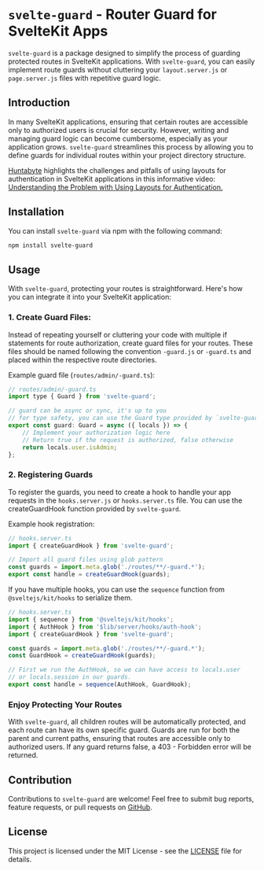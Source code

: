 # `svelte-guard` - Router Guard for SvelteKit Apps

`svelte-guard` is a package designed to simplify the process of guarding protected routes in SvelteKit applications. With `svelte-guard`, you can easily implement route guards without cluttering your `layout.server.js` or `page.server.js` files with repetitive guard logic.

## Introduction

In many SvelteKit applications, ensuring that certain routes are accessible only to authorized users is crucial for security. However, writing and managing guard logic can become cumbersome, especially as your application grows. `svelte-guard` streamlines this process by allowing you to define guards for individual routes within your project directory structure.

[Huntabyte](https://www.youtube.com/@Huntabyte) highlights the challenges and pitfalls of using layouts for authentication in SvelteKit applications in this informative video: [Understanding the Problem with Using Layouts for Authentication.](https://www.youtube.com/watch?v=UbhhJWV3bmI)

## Installation

You can install `svelte-guard` via npm with the following command:

```bash
npm install svelte-guard
```

## Usage

With `svelte-guard`, protecting your routes is straightforward. Here's how you can integrate it into your SvelteKit application:

### 1. Create Guard Files:

Instead of repeating yourself or cluttering your code with multiple if statements for route authorization, create guard files for your routes. These files should be named following the convention `-guard.js` or `-guard.ts` and placed within the respective route directories.

Example guard file (`routes/admin/-guard.ts`):

```javascript
// routes/admin/-guard.ts
import type { Guard } from 'svelte-guard';

// guard can be async or sync, it's up to you
// for type safety, you can use the Guard type provided by `svelte-guard`
export const guard: Guard = async ({ locals }) => {
	// Implement your authorization logic here
	// Return true if the request is authorized, false otherwise
	return locals.user.isAdmin;
};
```

### 2. Registering Guards

To register the guards, you need to create a hook to handle your app requests in the `hooks.server.js` or `hooks.server.ts` file. You can use the createGuardHook function provided by `svelte-guard`.

Example hook registration:

```javascript
// hooks.server.ts
import { createGuardHook } from 'svelte-guard';

// Import all guard files using glob pattern
const guards = import.meta.glob('./routes/**/-guard.*');
export const handle = createGuardHook(guards);
```

If you have multiple hooks, you can use the `sequence` function from `@sveltejs/kit/hooks` to serialize them.

```javascript
// hooks.server.ts
import { sequence } from '@sveltejs/kit/hooks';
import { AuthHook } from '$lib/server/hooks/auth-hook';
import { createGuardHook } from 'svelte-guard';

const guards = import.meta.glob('./routes/**/-guard.*');
const GuardHook = createGuardHook(guards);

// First we run the AuthHook, so we can have access to locals.user
// or locals.session in our guards.
export const handle = sequence(AuthHook, GuardHook);
```

### Enjoy Protecting Your Routes

With `svelte-guard`, all children routes will be automatically protected, and each route can have its own specific guard. Guards are run for both the parent and current paths, ensuring that routes are accessible only to authorized users. If any guard returns false, a 403 - Forbidden error will be returned.

## Contribution

Contributions to `svelte-guard` are welcome! Feel free to submit bug reports, feature requests, or pull requests on [GitHub](https://github.com/mehdikhody/svelte-guard).

## License

This project is licensed under the MIT License - see the [LICENSE](https://github.com/mehdikhody/svelte-guard/blob/master/LICENSE) file for details.

